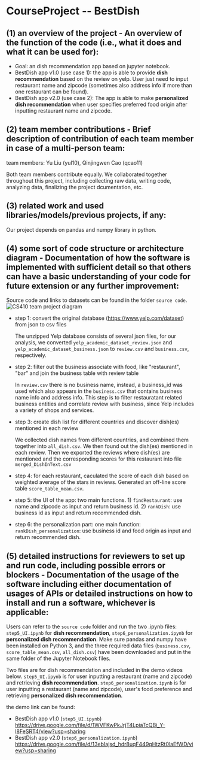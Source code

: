 # CourseProject -- BestDish

## (1) an overview of the project - An overview of the function of the code (i.e., what it does and what it can be used for):
+ Goal: an dish recommendation app based on jupyter notebook. 
+ BestDish app v1.0 (use case 1): the app is able to provide **dish recommendation** based on the review on yelp. User just need to input restaurant name and zipcode (sometimes also address info if more than one restaurant can be found).
+ BestDish app v2.0 (use case 2): The app is able to make **personalized dish recommendation** when user specifies preferred food origin after inputting restaurant name and zipcode. 

## (2) team member contributions - Brief description of contribution of each team member in case of a multi-person team: 
team members: Yu Liu (yul10), Qinjingwen Cao (qcao11)

Both team members contribute equally. We collaborated together throughout this project, including collecting raw data, writing code, analyzing data, finalizing the project dcumentation, etc. 

## (3) related work and used libraries/models/previous projects, if any: 
Our project depends on pandas and numpy library in python.

## (4) some sort of code structure or architecture diagram - Documentation of how the software is implemented with sufficient detail so that others can have a basic understanding of your code for future extension or any further improvement: 
Source code and links to datasets can be found in the folder `source code`.
![CS410 team project diagram](https://user-images.githubusercontent.com/43865938/206522980-36005e44-2290-4de1-8f33-b939369d4525.jpg)

+ step 1: convert the original database (https://www.yelp.com/dataset) from json to csv files

    The unzipped Yelp database consists of several json files, for our analysis, we converted `yelp_academic_dataset_review.json` and `yelp_academic_dataset_business.json` to `review.csv` and `business.csv`, respectively. 
+ step 2: filter out the business associate with food, like "restaurant", "bar" and join the business table with review table

    In `review.csv` there is no business name, instead, a business_id was used which also appears in the `business.csv` that contains business name info and address info. This step is to filter restauratant related business entities and correlate review with business, since Yelp includes a variety of shops and services.  
+ step 3: create dish list for different countries and discover dish(es) mentioned in each review

    We collected dish names from different countries, and combined them together into `all_dish.csv`. We then found out the dish(es) mentioned in each review. Then we exported the reviews where dish(es) are mentioned and the corresponding scores for this restaurant into file `merged_DishInText.csv` 
+ step 4: for each restaurant, caculated the score of each dish based on weighted average of the stars in reviews. Generated an off-line score table `score_table_mean.csv`.
+ step 5: the UI of the app: two main functions. 1) `findRestaurant`: use name and zipcode as input and return business id. 2) `rankDish`: use business id as input and return recommended dish.
+ step 6: the personalization part: one main function: `rankDish_personalization`: use business id and food origin as input and return recommended dish.

## (5) detailed instructions for reviewers to set up and run code, including possible errors or blockers - Documentation of the usage of the software including either documentation of usages of APIs or detailed instructions on how to install and run a software, whichever is applicable:
Users can refer to the `source code` folder and run the two .ipynb files: `step5_UI.ipynb` for **dish recommendation**, `step6_personalization.ipynb` for **personalized dish recommendation**. Make sure pandas and numpy have been installed on Python 3, and the three required data files (`business.csv`, `score_table_mean.csv`, `all_dish.csv`) have been downloaded and put in the same folder of the Jupyter Notebook files.

Two files are for dish recommendation and included in the demo videos below. `step5_UI.ipynb` is for user inputting a restaurant (name and zipcode) and retrieving **dish recommendation**. `step6_personalization.ipynb` is for user inputting a restaurant (name and zipcode), user's food preference and retrieving **personalized dish recommendation**.

the demo link can be found:
+ BestDish app v1.0 (`step5_UI.ipynb`) https://drive.google.com/file/d/1WVFKwPkJrjT4LpiaTcQBi_Y-l8FeSRT4/view?usp=sharing
+ BestDish app v2.0 (`step6_personalization.ipynb`) https://drive.google.com/file/d/13ebIajsd_hdr8uqF449qHtzRt0laEfWD/view?usp=sharing



